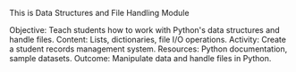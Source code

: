 This is Data Structures and File Handling Module

Objective: Teach students how to work with Python's data structures and handle files.
Content: Lists, dictionaries, file I/O operations.
Activity: Create a student records management system.
Resources: Python documentation, sample datasets.
Outcome: Manipulate data and handle files in Python.
